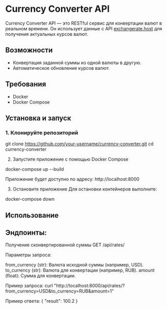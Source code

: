 # Currency Converter API

Currency Converter API — это RESTful сервис для конвертации валют в реальном времени. Он использует данные с API [exchangerate.host](https://exchangerate.host/) для получения актуальных курсов валют.

## Возможности

- Конвертация заданной суммы из одной валюты в другую.
- Автоматическое обновление курсов валют.

## Требования

- Docker
- Docker Compose

## Установка и запуск

### 1. Клонируйте репозиторий

git clone https://github.com/your-username/currency-converter.git
cd currency-converter

2. Запустите приложение с помощью Docker Compose

docker-compose up --build

Приложение будет доступно по адресу: http://localhost:8000

3. Остановите приложение
Для остановки контейнеров выполните:

docker-compose down

## **Использование**
## Эндпоинты:
Получение сконвертированной суммы
GET /api/rates/

Параметры запроса:

from_currency (str): Валюта исходной суммы (например, USD).
to_currency (str): Валюта для конвертации (например, RUB).
amount (float): Сумма для конвертации.

Пример запроса:
curl "http://localhost:8000/api/rates/?from_currency=USD&to_currency=RUB&amount=1"

Пример ответа:
{
  "result": 100.2
}
